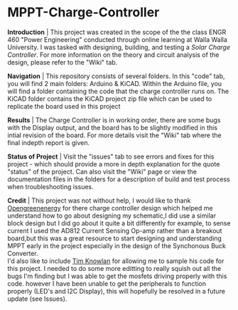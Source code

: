 # MPPT-Charge-Controller

**Introduction** | This project was created in the scope of the the class ENGR 460 "Power Engineering" conducted through online learning at Walla Walla University. I was tasked with designing, building, and testing a *Solar Charge Controller*. For more information on the theory and circuit analysis of the design, please refer to the "Wiki" tab.

**Navigation** | This repository consists of several folders. In this "code" tab, you will find 2 main folders: Arduino & KiCAD. Within the Arduino file, you will find a folder containing the code that the charge controller runs on. The KiCAD folder contains the KiCAD project zip file which can be used to replicate the board used in this project

**Results** | The Charge Controller is in working order, there are some bugs with the Display output, and the board has to be slightly modified in this intial revision of the board. For more details visit the "Wiki" tab where the final indepth report is given.

**Status of Project** | Visit the "issues" tab to see errors and fixes for this project - which should provide a more in depth explanation for the quote "status" of the project. Can also visit the "Wiki" page or view the documentation files in the folders for a description of build and test process when troubleshooting issues.

**Credit** | This project was not without help, I would like to thank [Opengreenenergy](https://www.instructables.com/id/ARDUINO-SOLAR-CHARGE-CONTROLLER-Version-30/) for there charge controller design which helped me understand how to go about designing my schematic,I did use a similar block design but I did go about it quite a bit differently for example, to sense current I used the AD812 Current Sensing Op-amp rather than a breakout board,but this was a great resource to start designing and understanding MPPT early in the project especially in the design of the Synchonous Buck Converter. <br />
I'd also like to include [Tim Knowlan](https://github.com/Elexy/SerettaLabs/blob/master/mpptControler/ppt.pde) for allowing me to sample his code for this project. I needed to do some more editting to really squish out all the bugs I'm finding but I was able to get the mosfets driving properly with this code. however I have been unable to get the peripherals to function properly (LED's and I2C Display), this will hopefully be resolved in a future update (see Issues).
